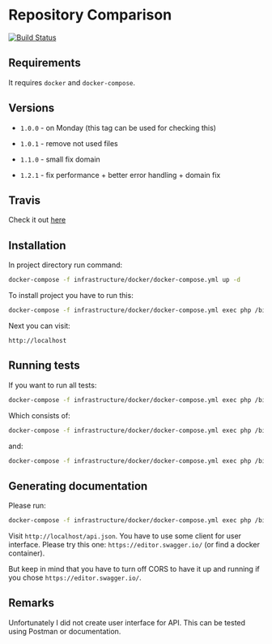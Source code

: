 # Repository Comparison

[![Build Status](https://travis-ci.org/ralfmaxxx/repository-comparison.svg?branch=master)](https://travis-ci.org/ralfmaxxx/repository-comparison)

## Requirements

It requires `docker` and `docker-compose`.

## Versions

* `1.0.0` - on Monday (this tag can be used for checking this)

* `1.0.1` - remove not used files

* `1.1.0` - small fix domain

* `1.2.1` - fix performance + better error handling + domain fix

## Travis

Check it out [here](https://travis-ci.org/ralfmaxxx/repository-comparison)

## Installation

In project directory run command:

```bash
docker-compose -f infrastructure/docker/docker-compose.yml up -d
```

To install project you have to run this:

```bash
docker-compose -f infrastructure/docker/docker-compose.yml exec php /bin/bash -c "wait-for.sh mysql:3306 && composer install --no-interaction"
```

Next you can visit:

```
http://localhost
```

## Running tests

If you want to run all tests:

```bash
docker-compose -f infrastructure/docker/docker-compose.yml exec php /bin/bash -c "bin/phing all"
```

Which consists of:

```bash
docker-compose -f infrastructure/docker/docker-compose.yml exec php /bin/bash -c "bin/phing quality"
```

and:

```bash
docker-compose -f infrastructure/docker/docker-compose.yml exec php /bin/bash -ic "bin/phing tests"
```

## Generating documentation

Please run:

```bash
docker-compose -f infrastructure/docker/docker-compose.yml exec php /bin/bash -ic "bin/phing documentation"
```

Visit `http://localhost/api.json`. You have to use some client for user interface. Please try this one: `https://editor.swagger.io/` (or find a docker container).

But keep in mind that you have to turn off CORS to have it up and running if you chose `https://editor.swagger.io/`.

## Remarks

Unfortunately I did not create user interface for API. This can be tested using Postman or documentation.